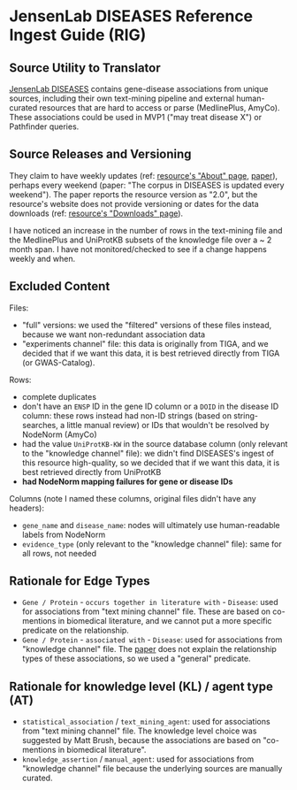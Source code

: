 # JensenLab DISEASES Reference Ingest Guide (RIG)

## Source Utility to Translator

[JensenLab DISEASES](https://diseases.jensenlab.org/About) contains gene-disease associations from unique sources, 
including their own text-mining pipeline and external human-curated resources that are hard to access or parse 
(MedlinePlus, AmyCo). 
These associations could be used in MVP1 ("may treat disease X") or Pathfinder queries. 

## Source Releases and Versioning

They claim to have weekly updates (ref: [resource's "About" page](https://diseases.jensenlab.org/About), 
[paper](https://doi.org/10.1093/database/baac019)), perhaps every weekend (paper: "The corpus in DISEASES is updated every weekend"). 
The paper reports the resource version as "2.0", but the resource's website does not provide versioning or 
dates for the data downloads (ref: [resource's "Downloads" page](https://diseases.jensenlab.org/Downloads)).

I have noticed an increase in the number of rows in the text-mining file and the MedlinePlus and UniProtKB subsets of the knowledge file over a 
~ 2 month span. I have not monitored/checked to see if a change happens weekly and when.

## Excluded Content 

Files:
- "full" versions: we used the "filtered" versions of these files instead, because we want non-redundant association data 
- "experiments channel" file: this data is originally from TIGA, and we decided that if we want this data, it is best retrieved directly from TIGA (or GWAS-Catalog). 

Rows:
- complete duplicates
- don't have an `ENSP` ID in the gene ID column or a `DOID` in the disease ID column: these rows instead had non-ID strings (based on string-searches, a little manual review) or IDs that wouldn't be resolved by NodeNorm (AmyCo)
- had the value `UniProtKB-KW` in the source database column (only relevant to the "knowledge channel" file): we didn't find DISEASES's ingest of this resource high-quality, so we decided that if we want this data, it is best retrieved directly from UniProtKB
- **had NodeNorm mapping failures for gene or disease IDs**

Columns (note I named these columns, original files didn't have any headers):
- `gene_name` and `disease_name`: nodes will ultimately use human-readable labels from NodeNorm
- `evidence_type` (only relevant to the "knowledge channel" file): same for all rows, not needed

## Rationale for Edge Types

- `Gene / Protein` - `occurs together in literature with` - `Disease`: used for associations from "text mining channel" file. These are based on co-mentions in biomedical literature, and we cannot put a more specific predicate on the relationship. 
- `Gene / Protein` - `associated with` - `Disease`: used for associations from "knowledge channel" file. The [paper](https://doi.org/10.1093/database/baac019) does not explain the relationship types of these associations, so we used a "general" predicate. 

## Rationale for knowledge level (KL) / agent type (AT)

- `statistical_association` / `text_mining_agent`: used for associations from "text mining channel" file. The knowledge level choice was suggested by Matt Brush, because the associations are based on "co-mentions in biomedical literature". 
- `knowledge_assertion` / `manual_agent`: used for associations from "knowledge channel" file because the underlying sources are manually curated. 